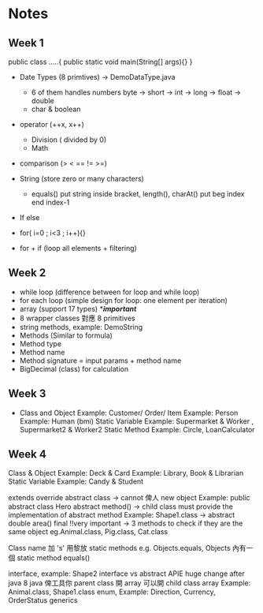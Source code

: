# Notes
## Week 1
public class .....{
  public static void main(String[] args){}
}

- Date Types (8 primtives) -> DemoDataType.java
  - 6 of them handles numbers
    byte -> short -> int -> long -> float -> double
  - char & boolean

- operator (++x, x++)
  - Division ( divided by 0)
  - Math 
- comparison (> < == != >=)
- String (store zero or many characters)
  - equals() put string inside bracket, length(), charAt() put beg index end index-1
- If else
- for( i=0 ; i<3 ; i++){}
- for + if (loop all elements + filtering)


## Week 2
 - while loop (difference between for loop and while loop)
 - for each loop (simple design for loop: one element per iteration)
 - array (support 17 types) ****important***
 - 8 wrapper classes 對應 8 primitives
 - string methods, example: DemoString
 - Methods (Similar to formula)
 - Method type
 - Method name
 - Method signature = input params + method name
 - BigDecimal (class) for calculation


 ## Week 3
 - Class and Object Example: Customer/ Order/ Item Example: Person     
   Example: Human (bmi)
   Static Variable Example: Supermarket & Worker , Supermarket2 & Worker2
   Static Method Example: Circle, LoanCalculator
 ## Week 4
   Class & Object Example: Deck & Card Example: Library, Book & Librarian
   Static Variable Example: Candy & Student

  extends
  override
  abstract class -> cannot 俾人 new object
      Example: public abstract class Hero
  abstract method() -> child class must provide the implementation of abstract method
      Example: Shape1.class -> abstract double area()
  final
!!very important -> 3 methods to check if they are the same object
eg.Animal.class, Pig.class, Cat.class

Class name 加 's' 用黎放 static methods
e.g. Objects.equals, Objects 內有一個 static method equals()

interface, example: Shape2
interface vs abstract
APIE
huge change after java 8
java 俾工具你
parent class 開 array 可以開 child class array
Example: Animal.class, Shape1.class
enum, Example: Direction, Currency, OrderStatus
generics